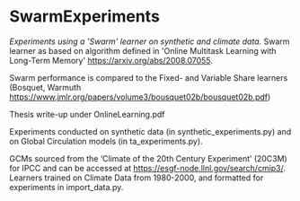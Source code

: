 # SwarmExperiments
*Experiments using a 'Swarm' learner on synthetic and climate data.*
Swarm learner as based on algorithm defined in 'Online Multitask Learning with Long-Term Memory' https://arxiv.org/abs/2008.07055.

Swarm performance is compared to the Fixed- and Variable Share learners (Bosquet, Warmuth https://www.jmlr.org/papers/volume3/bousquet02b/bousquet02b.pdf)

Thesis write-up under OnlineLearning.pdf



Experiments conducted on synthetic data (in synthetic_experiments.py) and on Global Circulation models (in ta_experiments.py). 

GCMs sourced from the ‘Climate of the 20th Century Experiment’ (20C3M) for IPCC and can be accessed at https://esgf-node.llnl.gov/search/cmip3/. Learners trained on Climate Data from 1980-2000, and formatted for experiments in import_data.py. 

